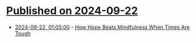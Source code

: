 # [Published on 2024-09-22](index.md)

* [2024-09-22, 01:05:00](https://soylentnews.org/article.pl?sid=24/09/21/0756207&from=rss) - [How Hope Beats Mindfulness When Times Are Tough](https://soylentnews.org/article.pl?sid=24/09/21/0756207&from=rss)
